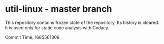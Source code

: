 # util-linux - master branch

This repository contains frozen state of the repository.
Its history is cleared. It is used only for static code
analysis with Codacy.

Commit Time: 1685561309